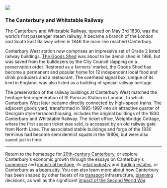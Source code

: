 <a href="https://dev.visual-essays.app"><img src="https://dev-visual-essays.netlify.app/images/ve-button.png"></a>
<param ve-config title="20th-Century Canterbury: Railway" author="Richard Maltby" layout="vtl" banner="https://stor.artstor.org/stor/c35dcc83-8c83-4e82-8a7e-0d012287b919">

<param ve-entity eid="Q29303" aliases="Canterbury">
<param ve-entity eid="Q5033707" aliases="Canterbury and Whitstable Railway">
<param ve-entity eid="Q671106" aliases="Canterbury West">
<param ve-entity eid="Q26549468" aliases="Goods Shed">
<param ve-entity eid="Q26534028" aliases="Weighbridge Cottage">

### The Canterbury and Whitstable Railway

The Canterbury and Whitstable Railway, opened on May 3rd 1830, was the world’s first passenger steam railway. It became a branch of the London and South East Railway when in 1846 the main line reached Canterbury.
<param ve-image url="https://upload.wikimedia.org/wikipedia/commons/2/23/Whitstable_MAP28_2400.jpg" label="Railway map" attribution="Unknown author, Public Domain">

Canterbury West station now comprises an impressive set of Grade 2 listed railway buildings. [The Goods Shed](https://thegoodsshed.co.uk) was about to be demolished in 1986, but was saved from the bulldozers by the City Council slapping on a preservation order. Restored as a farmers’ market, the Goods Shed has become a permanent and popular home for 12 independent local food and drink producers and a restaurant. The overhead signal box, unique of its kind in England, was also listed as a building of special railway heritage.
<param ve-image url="https://upload.wikimedia.org/wikipedia/commons/thumb/f/f7/Canterbury_West_Station_Signal_Box%2C_Edit_1.jpg/1600px-Canterbury_West_Station_Signal_Box%2C_Edit_1.jpg" label="Overhead box" attribution="Joshua Brown, CC BY-SA 2.0">

The preservation of the railway buildings at Canterbury West matched the heritage-led regeneration of St Pancras Station in London, to which Canterbury West later became directly connected by high-speed trains. The adjacent goods yard, transformed in 1995-1997 into an attractive quarter of Georgian style terraced housing, includes the original buildings of the 1830 Canterbury and Whitstable Railway. The ticket office, Weighbridge Cottage, where the first season ticket was sold, is accessed by an old railway gate from North Lane. The associated stable buildings and forge of the 1830 terminus had become semi derelict squats in the 1980s, but were also saved just in time.
<param ve-map center="Q26549468" zoom="15">

***

Return to the homepage for [20th-century Canterbury](/canterbury/20c-canterbury-home), or explore Canterbury's economic growth through the essays on Canterbury's [commerce](/canterbury/20c-canterbury-commerce) and [industrial heritage](/Canterbury/20c-Canterbury-industrial), its [retail industry](/canterbury/20c-canterbury-retail-store) and [trading estates](/canterbury/20c-canterbury-trading-estates), or Canterbury as a [boom city](/Canterbury/20c-Canterbury-boom-city). You can also learn more about how Canterbury has been shaped by other facets of its [transport](/canterbury/20c-canterbury-transport) infrastructure, [planning](/canterbury/20c-canterbury-planning) decisions, as well as the significant [impact of the Second World War](/canterbury/20c-canterbury-ww2).
<param ve-image url="https://upload.wikimedia.org/wikipedia/commons/thumb/0/02/Canterbury_Cathedral_-_Portal_Nave_Cross-spire.jpeg/1557px-Canterbury_Cathedral_-_Portal_Nave_Cross-spire.jpeg" label="Canterbury Cathedral" attribution="Hans Musil, CC BY-SA 4.0"> 
